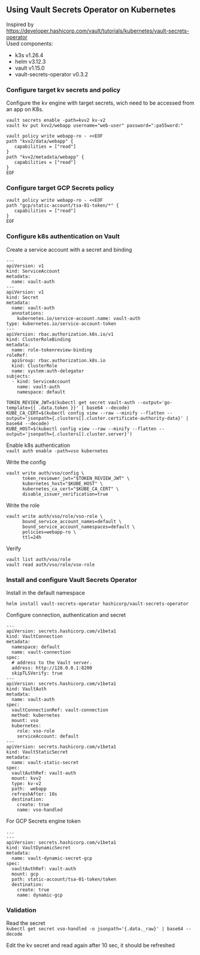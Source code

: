 ## Using Vault Secrets Operator on Kubernetes

Inspired by https://developer.hashicorp.com/vault/tutorials/kubernetes/vault-secrets-operator  
Used components:  
* k3s v1.26.4
* helm v3.12.3
* vault v1.15.0
* vault-secrets-operator v0.3.2

### Configure target kv secrets and policy

Configure the kv engine with target secrets, wich need to be accessed from an app on K8s.

`vault secrets enable -path=kvv2 kv-v2`  
`vault kv put kvv2/webapp username="web-user" password=":pa55word:"`

```
vault policy write webapp-ro - <<EOF
path "kvv2/data/webapp" {
   capabilities = ["read"]
}
path "kvv2/metadata/webapp" {
   capabilities = ["read"]
}
EOF
```

### Configure target GCP Secrets policy

```
vault policy write webapp-ro - <<EOF
path "gcp/static-account/tsa-01-token/*" {
   capabilities = ["read"]
}
EOF
```


### Configure k8s authentication on Vault

Create a service account with a secret and binding  

```
---
apiVersion: v1
kind: ServiceAccount
metadata:
  name: vault-auth
---
apiVersion: v1
kind: Secret
metadata:
  name: vault-auth
  annotations:
    kubernetes.io/service-account.name: vault-auth
type: kubernetes.io/service-account-token
---
apiVersion: rbac.authorization.k8s.io/v1
kind: ClusterRoleBinding
metadata:
  name: role-tokenreview-binding
roleRef:
  apiGroup: rbac.authorization.k8s.io
  kind: ClusterRole
  name: system:auth-delegator
subjects:
  - kind: ServiceAccount
    name: vault-auth
    namespace: default
```



`TOKEN_REVIEW_JWT=$(kubectl get secret vault-auth --output='go-template={{ .data.token }}' | base64 --decode)`  
`KUBE_CA_CERT=$(kubectl config view --raw --minify --flatten --output='jsonpath={.clusters[].cluster.certificate-authority-data}' | base64 --decode)`  
`KUBE_HOST=$(kubectl config view --raw --minify --flatten --output='jsonpath={.clusters[].cluster.server}')`  

Enable k8s authentication  
`vault auth enable -path=vso kubernetes`

Write the config    
```
vault write auth/vso/config \
      token_reviewer_jwt="$TOKEN_REVIEW_JWT" \
      kubernetes_host="$KUBE_HOST" \
      kubernetes_ca_cert="$KUBE_CA_CERT" \
      disable_issuer_verification=true
```
Write the role  
```
vault write auth/vso/role/vso-role \
      bound_service_account_names=default \
      bound_service_account_namespaces=default \
      policies=webapp-ro \
      ttl=24h
```

Verify  

`vault list auth/vso/role`  
`vault read auth/vso/role/vso-role`

### Install and configure Vault Secrets Operator

Install in the default namespace  

`helm install vault-secrets-operator hashicorp/vault-secrets-operator`

Configure connection, authentication and secret  
```
---
apiVersion: secrets.hashicorp.com/v1beta1
kind: VaultConnection
metadata:
  namespace: default
  name: vault-connection
spec:
  # address to the Vault server.
  address: http://128.0.0.1:8200
  skipTLSVerify: true
---
apiVersion: secrets.hashicorp.com/v1beta1
kind: VaultAuth
metadata:
  name: vault-auth
spec:
  vaultConnectionRef: vault-connection
  method: kubernetes
  mount: vso
  kubernetes:
    role: vso-role
    serviceAccount: default
---
apiVersion: secrets.hashicorp.com/v1beta1
kind: VaultStaticSecret
metadata:
  name: vault-static-secret
spec:
  vaultAuthRef: vault-auth
  mount: kvv2
  type: kv-v2
  path:  webapp
  refreshAfter: 10s
  destination:
    create: true
    name: vso-handled

```
For GCP Secrets engine token  
```
...
---
apiVersion: secrets.hashicorp.com/v1beta1
kind: VaultDynamicSecret
metadata:
  name: vault-dynamic-secret-gcp
spec:
  vaultAuthRef: vault-auth
  mount: gcp
  path: static-account/tsa-01-token/token
  destination:
    create: true
    name: dynamic-gcp
```


### Validation

Read the secret  
`kubectl get secret vso-handled -o jsonpath='{.data._raw}' | base64 --decode`  

Edit the kv secret and read again after 10 sec, it should be refreshed
